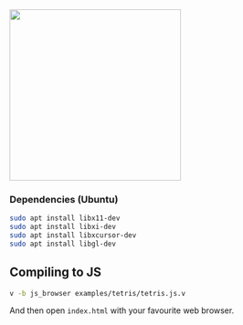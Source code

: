 <img src='https://raw.githubusercontent.com/vlang/v/master/examples/tetris/screenshot.png' width=300>

### Dependencies (Ubuntu)
```sh
sudo apt install libx11-dev
sudo apt install libxi-dev
sudo apt install libxcursor-dev
sudo apt install libgl-dev
```

## Compiling to JS

```sh
v -b js_browser examples/tetris/tetris.js.v
```

And then open `index.html` with your favourite web browser.